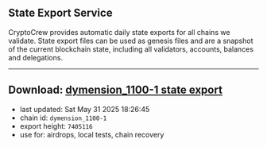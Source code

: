 ## State Export Service
CryptoCrew provides automatic daily state exports for all chains we validate. State export files can be used as genesis files and are a snapshot of the current blockchain state, including all validators, accounts, balances and delegations.

---
**Download: [dymension_1100-1 state export](https://dl-eu2.ccvalidators.com/SERVICE/dymension/dymension_1100-1_export_7405116.json)**
---

- last updated: Sat May 31 2025 18:26:45
- chain id: `dymension_1100-1`
- export height: `7405116`
- use for: airdrops, local tests, chain recovery
